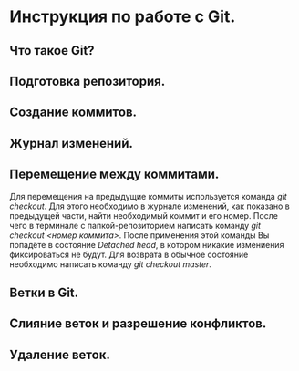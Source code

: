 # Инструкция по работе с Git.

## Что такое Git?

## Подготовка репозитория.

## Создание коммитов.

## Журнал изменений.

## Перемещение между коммитами.
Для перемещения на предыдущие коммиты используется команда *git checkout*. Для этого необходимо в журнале изменений, как показано в предыдущей части, найти необходимый коммит и его номер. После чего в терминале с папкой-репозиторием написать команду *git checkout <номер коммита>*.
После применения этой команды Вы попадёте в состояние *Detached head*, в котором никакие измениения фиксироваться не будут. Для возврата в обычное состояние необходимо написать команду *git checkout master*.
## Ветки в Git.

## Слияние веток и разрешение конфликтов.

## Удаление веток.